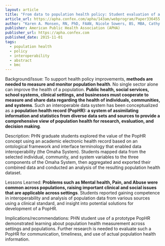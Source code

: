 ```yaml
---
layout: article
title: "From data to population health policy: Student evaluation of a PopHR using the Omaha System"
article_url: https://apha.confex.com/apha/143am/webprogram/Paper336455.html
author: "Karen A. Monsen, RN, PhD, FAAN, Nicole Sowers, BS, MBA, Cathy Gagne, RN BSN PHN LHIT, and Karen S. Martin, RN, MSN, FAAN"
publisher: American Public Health Association (APHA)
publisher_url: https://apha.confex.com
published_date: 2015-11-01
tags:
  - population health
  - policy
  - interoperability
  - abstract
  - bmc
---
```


Background/Issue:
To support health policy improvements, <strong>methods are needed to measure and monitor population health</strong>. No single sector alone can improve the health of a population. <strong>Public health, social services, school systems, clinical settings, and businesses must cooperate to measure and share data regarding the health of individuals, communities, and systems</strong>. Such an interoperable data system has been conceptualized as a <strong>population health record (PopHR): a system of assimilating information and statistics from diverse data sets and sources to provide a comprehensive view of population health for research, evaluation, and decision making</strong>.

Description:
PHN graduate students explored the value of the PopHR concept using an academic electronic health record based on an ontological framework and interface terminology that enabled data interoperability (the Omaha System). Students mapped data from the selected individual, community, and system variables to the three components of the Omaha System, then aggregated and exported their combined data and conducted an analysis of the resulting population health dataset.

Lessons Learned:
<strong>Problems such as Mental health, Pain, and Abuse were common across populations, raising important clinical and social issues that are applicable across settings</strong>. Students reported gaining competence in interoperability and analysis of population data from various sources using a clinical standard, and insight into potential solutions for development of a PopHR.

Implications/recommendations:
PHN student use of a prototype PopHR demonstrated learning about population health measurement across settings and populations. Further research is needed to evaluate such a PopHR for communication, timeliness, and use of actual population health information.